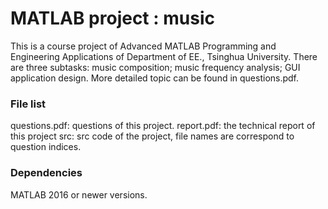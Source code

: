 # MATLAB project : music

This is a course project of Advanced MATLAB Programming and Engineering Applications of Department of EE., Tsinghua University. There are three subtasks: music composition; music frequency analysis; GUI application design. More detailed topic can be found in questions.pdf.

### File list

questions.pdf: questions of this project.
report.pdf: the technical report of this project
src: src code of the project, file names are correspond to question indices.

### Dependencies

MATLAB 2016 or newer versions.

